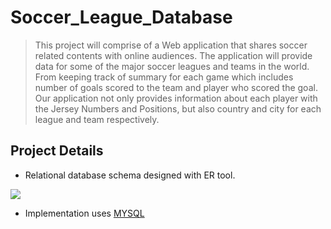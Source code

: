 # Soccer_League_Database
> This project will comprise of a Web application that shares soccer related contents with online audiences. The application will provide data for some of the major soccer leagues and teams in the world. From keeping track of summary for each game which includes number of goals scored to the team and player who scored the goal. Our application not only provides information about each player with the Jersey Numbers and Positions, but also country and city for each league and team respectively. 


## Project Details
* Relational database schema designed with ER tool. 
<b>
<img src=https://cdn.rawgit.com/drewfidizzle/Soccer-League-Database/c5f1c88a/screenshots/ER_diagram.png" />
</b>

* Implementation uses [MYSQL](https://www.mysql.com/)

